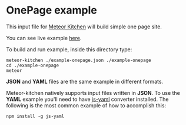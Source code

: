 OnePage example
================

This input file for <a href="http://www.meteorkitchen.com" target="_blank">Meteor Kitchen</a> will build simple one page site.

You can see live example <a href="http://generator-onepage.meteor.com" target="_blank">here</a>.

To build and run example, inside this directory type:

```
meteor-kitchen ./example-onepage.json ./example-onepage
cd ./example-onepage
meteor
```

**JSON** and **YAML** files are the same example in different formats.

Meteor-kitchen natively supports input files written in **JSON**. To use the **YAML** example you'll need to have <a href="https://www.npmjs.com/package/yaml-js" target="_blank">js-yaml</a> converter installed. The following is the most common example of how to accomplish this:

```
npm install -g js-yaml
```
